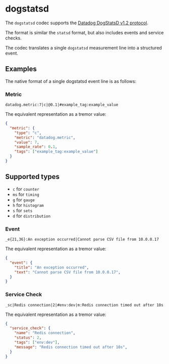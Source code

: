 # dogstatsd

The `dogstatsd` codec supports the [Datadog DogStatsD v1.2 protocol](https://docs.datadoghq.com/developers/dogstatsd/datagram_shell?tab=metrics).

The format is similar the `statsd` format, but also includes events and service checks.

The codec translates a single `dogstatsd` measurement line into a structured event.

## Examples

The native format of a single dogstatsd event line is as follows:

### Metric

```text
datadog.metric:7|c|@0.1|#example_tag:example_value
```

The equivalent representation as a tremor value:

```json
{
  "metric": {
    "type": "c",
    "metric": "datadog.metric",
    "value": 7,
    "sample_rate": 0.1,
    "tags": ["example_tag:example_value"]
  }
}
```

## Supported types

- `c` for `counter`
- `ms` for `timing`
- `g` for `gauge`
- `h` for `histogram`
- `s` for `sets`
- `d` for `distribution`


### Event

```text
_e{21,36}:An exception occurred|Cannot parse CSV file from 10.0.0.17
```

The equivalent representation as a tremor value:

```json
{
  "event": {
    "title": "An exception occurred",
    "text": "Cannot parse CSV file from 10.0.0.17",
  }
}
```


### Service Check

```text
_sc|Redis connection|2|#env:dev|m:Redis connection timed out after 10s
```

The equivalent representation as a tremor value:

```json
{
  "service_check": {
    "name": "Redis connection",
    "status": 2,
    "tags": ["env:dev"],
    "message": "Redis connection timed out after 10s",
  }
}
```